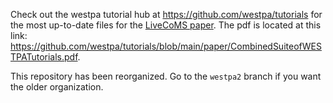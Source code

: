 Check out the westpa tutorial hub at https://github.com/westpa/tutorials for the most up-to-date files for the [LiveCoMS paper](https://doi.org/10.33011/livecoms.5.1.1655). The pdf is located at this link: https://github.com/westpa/tutorials/blob/main/paper/CombinedSuiteofWESTPATutorials.pdf.

This repository has been reorganized. Go to the `westpa2` branch if you want the older organization.
